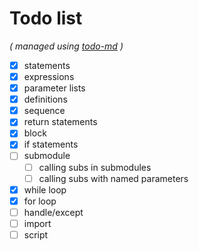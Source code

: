 # Todo list

_\( managed using [todo-md](https://github.com/Hypercubed/todo-md) \)_

- [x] statements
- [x] expressions
- [x] parameter lists
- [x] definitions
- [x] sequence
- [x] return statements
- [x] block
- [x] if statements
- [ ] submodule
  - [ ] calling subs in submodules
  - [ ] calling subs with named parameters
- [x] while loop
- [x] for loop
- [ ] handle/except
- [ ] import
- [ ] script